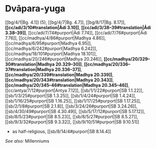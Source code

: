 # Dvāpara-yuga

[[bg/4/1|Bg. 4.1]] (5), [[bg/4/7|Bg. 4.7]], [[bg/8/17|Bg. 8.17]], **[[cc/adi/3/10#translation|Ādi 3.10]]**, **[[cc/adi/3/38–39#translation|Ādi 3.38–39]]**, [[cc/adi/7/74#purport|Ādi 7.74]], [[cc/adi/7/76#purport|Ādi 7.76]], [[cc/madhya/4/86#purport|Madhya 4.86]], [[cc/madhya/6/95#purport|Madhya 6.95]], [[cc/madhya/6/242#purport|Madhya 6.242]], [[cc/madhya/18/101#purport|Madhya 18.101]], [[cc/madhya/20/246#purport|Madhya 20.246]], **[[cc/madhya/20/329–30#translation|Madhya 20.329–30]]**, **[[cc/madhya/20/336–37#translation|Madhya 20.336–37]]**, **[[cc/madhya/20/339#translation|Madhya 20.339]]**, **[[cc/madhya/20/343#translation|Madhya 20.343]]**, **[[cc/madhya/20/345–46#translation|Madhya 20.345–46]]**, [[cc/antya/7/12#purport|Antya 7.12]], [[sb/1/1/22#purport|SB 1.1.22]], [[sb/1/3/25#purport|SB 1.3.25]], [[sb/1/4/24#purport|SB 1.4.24]], [[sb/1/16/25#purport|SB 1.16.25]], [[sb/1/17/25#purport|SB 1.17.25]], [[sb/2/1/8#purport|SB 2.1.8]], [[sb/3/24/26#purport|SB 3.24.26]], [[sb/4/30/49#purport|SB 4.30.49]], [[sb/5/17/12#purport|SB 5.17.12]], [[sb/8/5/23#purport|SB 8.5.23]], [[sb/8/5/27#purport|SB 8.5.27]], [[sb/9/3/32#purport|SB 9.3.32]], [[sb/9/10/51#purport|SB 9.10.51]]

* as half-religious, [[sb/8/14/4#purport|SB 8.14.4]]

*See also:* Millenniums
